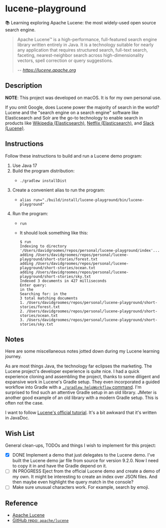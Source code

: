 # lucene-playground

📚 Learning exploring Apache Lucene: the most widely-used open source search engine.

> Apache Lucene™ is a high-performance, full-featured search engine library written entirely in Java. It is a technology
> suitable for nearly any application that requires structured search, full-text search, faceting, nearest-neighbor
> search across high-dimensionality vectors, spell correction or query suggestions.
>
> -- <cite>https://lucene.apache.org</cite>


## Description

**NOTE**: This project was developed on macOS. It is for my own personal use.

If you omit Google, does Lucene power the majority of search in the world? Lucene and the "search engine on a search engine"
software like Elasticsearch and Solr are the go-to technology to enable search in products like [Wikipedia (Elasticsearch)](https://en.wikipedia.org/wiki/Elastic_NV), [Netflix (Elasticsearch)](https://netflixtechblog.com/how-netflix-content-engineering-makes-a-federated-graph-searchable-5c0c1c7d7eaf), and [Slack (Lucene)](https://slack.engineering/search-at-slack/).


## Instructions

Follow these instructions to build and run a Lucene demo program:

1. Use Java 17
2. Build the program distribution:
   * ```shell
     ./gradlew installDist
     ```
3. Create a convenient alias to run the program:
   * ```shell
     alias run="./build/install/lucene-playground/bin/lucene-playground"
     ```
4. Run the program:
   * ```shell
     run
     ```
   * It should look something like this:
     ```text
     $ run
     Indexing to directory '/Users/davidgroomes/repos/personal/lucene-playground/index'...
     adding /Users/davidgroomes/repos/personal/lucene-playground/short-stories/forest.txt
     adding /Users/davidgroomes/repos/personal/lucene-playground/short-stories/ocean.txt
     adding /Users/davidgroomes/repos/personal/lucene-playground/short-stories/sky.txt
     Indexed 3 documents in 427 milliseconds
     Enter query:
     in the
     Searching for: in the
     3 total matching documents
     1. /Users/davidgroomes/repos/personal/lucene-playground/short-stories/forest.txt
     2. /Users/davidgroomes/repos/personal/lucene-playground/short-stories/ocean.txt
     3. /Users/davidgroomes/repos/personal/lucene-playground/short-stories/sky.txt
     ```

## Notes

Here are some miscellaneous notes jotted down during my Lucene learning journey.

As are most things Java, the technology far eclipses the marketing. The Lucene project's developer experience is quite
nice. I had a quick experience cloning and assembling the project, thanks to some diligent and expansive work in Lucene's
Gradle setup. They even incorporated a guided workflow into Gradle with a [`./gradlew helpWorkflow` command](https://github.com/apache/lucene/blob/9b185b99c429290c80bac5be0bcc2398f58b58db/CONTRIBUTING.md).
I'm surprised to find such an attentive Gradle setup in an old library. JMeter is another good example of an old library
with a modern Gradle setup. This is often not the case.

I want to follow [Lucene's official tutorial](https://lucene.apache.org/core/9_2_0/demo/index.html). It's a bit awkward
that it's written in JavaDoc.


## Wish List

General clean-ups, TODOs and things I wish to implement for this project:

* [x] DONE Implement a demo that just delegates to the Lucene demo. I've built the Lucene demo jar file from source for
      version 9.2.0. Now I need to copy it in and have the Gradle depend on it.
* [ ] IN PROGRESS Eject from the official Lucene demo and create a demo of my own. It might be interesting to create an index over
      JSON files. And then maybe even highlight the query match in the console?
* [ ] Make sure unusual characters work. For example, search by emoji.

## Reference

* [Apache Lucene](https://lucene.apache.org)
* [GitHub repo: `apache/lucene`](https://github.com/apache/lucene)
